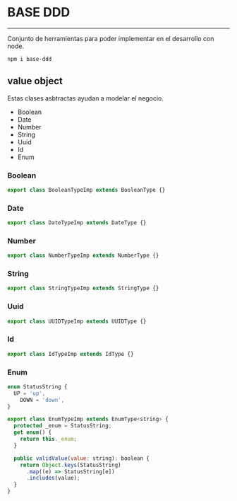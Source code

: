 # BASE DDD
----
Conjunto de herramientas para poder implementar en el desarrollo con node.
``` bash
npm i base-ddd
```
## value object
Estas clases asbtractas ayudan a modelar el negocio.
- Boolean
- Date
- Number
- String
- Uuid
- Id
- Enum

### Boolean
```jsx
export class BooleanTypeImp extends BooleanType {}
```

### Date
```jsx
export class DateTypeImp extends DateType {}
```

### Number
```js
export class NumberTypeImp extends NumberType {}
```

### String
```js
export class StringTypeImp extends StringType {}
```

### Uuid
```js
export class UUIDTypeImp extends UUIDType {}
```

### Id
```jsx
export class IdTypeImp extends IdType {}
```

### Enum
```jsx
enum StatusString {
  UP = 'up',
    DOWN = 'down',
}

export class EnumTypeImp extends EnumType<string> {
  protected _enum = StatusString;
  get enum() {
    return this._enum;
  }

  public validValue(value: string): boolean {
    return Object.keys(StatusString)
      .map((e) => StatusString[e])
      .includes(value);
  }
}
```

